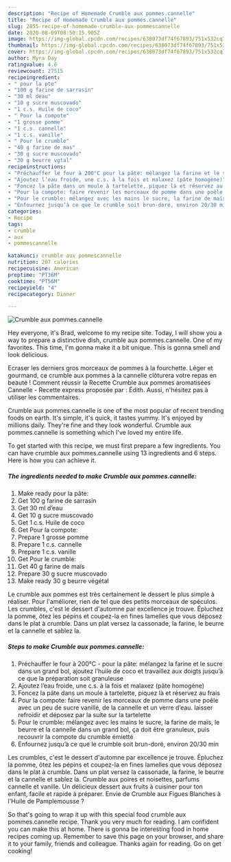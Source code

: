 ```yaml
---
description: "Recipe of Homemade Crumble aux pommes.cannelle"
title: "Recipe of Homemade Crumble aux pommes.cannelle"
slug: 2855-recipe-of-homemade-crumble-aux-pommescannelle
date: 2020-08-09T08:50:15.905Z
image: https://img-global.cpcdn.com/recipes/638073df74f67893/751x532cq70/crumble-aux-pommescannelle-photo-principale-de-la-recette.jpg
thumbnail: https://img-global.cpcdn.com/recipes/638073df74f67893/751x532cq70/crumble-aux-pommescannelle-photo-principale-de-la-recette.jpg
cover: https://img-global.cpcdn.com/recipes/638073df74f67893/751x532cq70/crumble-aux-pommescannelle-photo-principale-de-la-recette.jpg
author: Myra Day
ratingvalue: 4.6
reviewcount: 27515
recipeingredient:
- " pour la pte"
- "100 g farine de sarrasin"
- "30 ml deau"
- "10 g sucre muscovado"
- "1 c.s. Huile de coco"
- " Pour la compote"
- "1 grosse pomme"
- "1 c.s. cannelle"
- "1 c.s. vanille"
- " Pour le crumble"
- "40 g farine de mas"
- "30 g sucre muscovado"
- "30 g beurre vgtal"
recipeinstructions:
- "Préchauffer le four à 200°C pour la pâte: mélangez la farine et le sucre dans un grand bol, ajoutez l’huile de coco et travaillez aux doigts jusqu’à ce que la préparation soit granuleuse"
- "Ajoutez l’eau froide, une c.s. à la fois et malaxez (pâte homogène)"
- "Foncez la pâte dans un moule à tartelette, piquez là et réservez au frais"
- "Pour la compote: faire revenir les morceaux de pomme dans une poêle avec un peu de sucre vanillé, de la cannelle et un verre d’eau. laisser refroidir et déposez par la suite sur la tartelette"
- "Pour le crumble: mélangez avec les mains le sucre, la farine de maïs, le beurre et la cannelle dans un grand bol, ça doit être granuleux, puis recouvrir la compote du crumble émietté"
- "Enfournez jusqu’à ce que le crumble soit brun-doré, environ 20/30 min"
categories:
- Recipe
tags:
- crumble
- aux
- pommescannelle

katakunci: crumble aux pommescannelle 
nutrition: 207 calories
recipecuisine: American
preptime: "PT36M"
cooktime: "PT56M"
recipeyield: "4"
recipecategory: Dinner

---
```



![Crumble aux pommes.cannelle](https://img-global.cpcdn.com/recipes/638073df74f67893/751x532cq70/crumble-aux-pommescannelle-photo-principale-de-la-recette.jpg)

Hey everyone, it's Brad, welcome to my recipe site. Today, I will show you a way to prepare a distinctive dish, crumble aux pommes.cannelle. One of my favorites. This time, I'm gonna make it a bit unique. This is gonna smell and look delicious.

Ecraser les derniers gros morceaux de pommes à la fourchette. Léger et gourmand, ce crumble aux pommes à la cannelle clôturera votre repas en beauté ! Comment réussir la Recette Crumble aux pommes aromatisées Cannelle - Recette express proposée par : Édith. Aussi, n&#39;hésitez pas à utiliser les commentaires.

Crumble aux pommes.cannelle is one of the most popular of recent trending foods on earth. It's simple, it's quick, it tastes yummy. It's enjoyed by millions daily. They're fine and they look wonderful. Crumble aux pommes.cannelle is something which I've loved my entire life.


To get started with this recipe, we must first prepare a few ingredients. You can have crumble aux pommes.cannelle using 13 ingredients and 6 steps. Here is how you can achieve it.

<!--inarticleads1-->

##### The ingredients needed to make Crumble aux pommes.cannelle:

1. Make ready  pour la pâte:
1. Get 100 g farine de sarrasin
1. Get 30 ml d’eau
1. Get 10 g sucre muscovado
1. Get 1 c.s. Huile de coco
1. Get  Pour la compote:
1. Prepare 1 grosse pomme
1. Prepare 1 c.s. cannelle
1. Prepare 1 c.s. vanille
1. Get  Pour le crumble:
1. Get 40 g farine de maïs
1. Prepare 30 g sucre muscovado
1. Make ready 30 g beurre végétal


Le crumble aux pommes est très certainement le dessert le plus simple à réaliser. Pour l&#39;améliorer, rien de tel que des petits morceaux de spéculos. Les crumbles, c&#39;est le dessert d&#39;automne par excellence je trouve. Épluchez la pomme, ôtez les pépins et coupez-la en fines lamelles que vous déposez dans le plat à crumble. Dans un plat versez la cassonade, la farine, le beurre et la cannelle et sablez la. 

<!--inarticleads2-->

##### Steps to make Crumble aux pommes.cannelle:

1. Préchauffer le four à 200°C - pour la pâte: mélangez la farine et le sucre dans un grand bol, ajoutez l’huile de coco et travaillez aux doigts jusqu’à ce que la préparation soit granuleuse
1. Ajoutez l’eau froide, une c.s. à la fois et malaxez (pâte homogène)
1. Foncez la pâte dans un moule à tartelette, piquez là et réservez au frais
1. Pour la compote: faire revenir les morceaux de pomme dans une poêle avec un peu de sucre vanillé, de la cannelle et un verre d’eau. laisser refroidir et déposez par la suite sur la tartelette
1. Pour le crumble: mélangez avec les mains le sucre, la farine de maïs, le beurre et la cannelle dans un grand bol, ça doit être granuleux, puis recouvrir la compote du crumble émietté
1. Enfournez jusqu’à ce que le crumble soit brun-doré, environ 20/30 min


Les crumbles, c&#39;est le dessert d&#39;automne par excellence je trouve. Épluchez la pomme, ôtez les pépins et coupez-la en fines lamelles que vous déposez dans le plat à crumble. Dans un plat versez la cassonade, la farine, le beurre et la cannelle et sablez la. Crumble aux poires et noisettes, parfums cannelle et vanille. Un délicieux dessert aux fruits à cuisiner pour ton enfant, facile et rapide à préparer. Envie de Crumble aux Figues Blanches à l&#39;Huile de Pamplemousse ? 

So that's going to wrap it up with this special food crumble aux pommes.cannelle recipe. Thank you very much for reading. I am confident you can make this at home. There is gonna be interesting food in home recipes coming up. Remember to save this page on your browser, and share it to your family, friends and colleague. Thanks again for reading. Go on get cooking!
